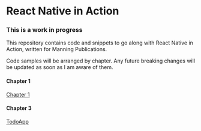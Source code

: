 # React Native in Action

### This is a work in progress

This repository contains code and snippets to go along with React Native in Action, written for Manning Publications.

Code samples will be arranged by chapter. Any future breaking changes will be updated as soon as I am aware of them.

#### Chapter 1

[Chapter 1](https://github.com/dabit3/react-native-in-action/tree/master/Chapter1)


#### Chapter 3

[TodoApp](https://github.com/dabit3/react-native-in-action/tree/chapter3)
